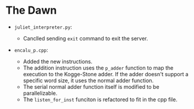 # The Dawn
* `juliet_interpreter.py`:
    
    * Canclled sending `exit` command to exit the server.

* `encalu_p.cpp`:

    * Added the new instructions.
    * The addition instruction uses the `p_adder` function to map the execution to the Kogge-Stone adder. If the adder doesn't support a specific word size, it uses the normal adder function. 
    * The serial normal adder function itself is modified to be parallelizable.
    * The `listen_for_inst` funciton is refactored to fit in the cpp file.

    
